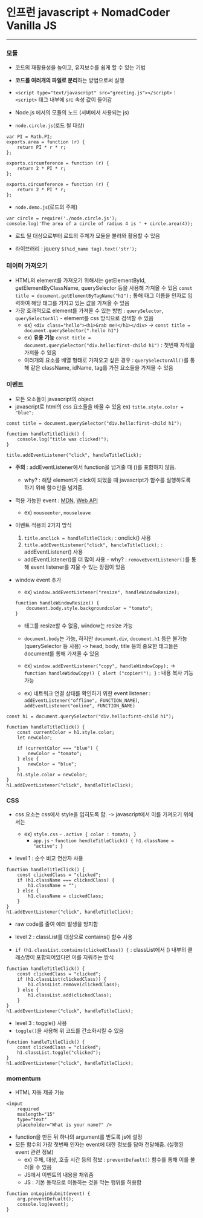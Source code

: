 # 인프런 javascript + NomadCoder Vanilla JS 

------

### 모듈
- 코드의 재활용성을 높이고, 유지보수를 쉽게 할 수 있는 기법
- **코드를 여러개의 파일로 분리**하는 방법으로써 실행
- ```<script type="text/javascript" src="greeting.js"></script>``` : `<script>` 태그 내부에 src 속성 값이 들어감

- Node.js 에서의 모듈의 노드 (서버에서 사용되는 js)
- ```node.circle.js```(로드 될 대상)
```
var PI = Math.PI;
exports.area = function (r) {
    return PI * r * r;
};

exports.circumference = function (r) {
    return 2 * PI * r;
};

exports.circumference = function (r) {
    return 2 * PI * r;
};
```

- ```node.demo.js```(로드의 주체)
```
var circle = require('./node.circle.js');
console.log('The area of a circle of radius 4 is ' + circle.area(4));
```
- 로드 될 대상으로부터 로드의 주체가 모듈을 불러와 활용할 수 있음

- 라이브러리 : jquery ```$(%id_name tag).text('str');```

### 데이터 가져오기
- HTML의 element를 가져오기 위해서는 getElementById, getElementByClassName, querySelector 등을 사용해 가져올 수 있음
```const title = document.getElementByTagName("h1");``` 통해 태그 이름을 인자로 입력하여 해당 태그를 가지고 있는 값을 가져올 수 있음
- 가장 효과적으로 element를 가져올 수 있는 방법 : ```querySelector```, ```querySelectorAll``` - element를 css 방식으로 검색할 수 있음
    - ex) `<div class="hello"><h1>Grab me!</h1></div>` -> `const title = document.querySelector(".hello h1")`
    - ex) **유용 기능** `const title = document.querySelector("div.hello:first-child h1")` : 첫번째 자식을 가져올 수 있음
    - 여러개의 요소를 배열 형태로 가져오고 싶은 경우 : `querySelectorAll()`를 통해 같은 className, idName, tag를 가진 요소들을 가져올 수 있음

### 이벤트
- 모든 요소들이 javascript의 object
- javascript로 html의 css 요소들을 바꿀 수 있음 ex) `title.style.color = "blue";`
```
const title = document.querySelector("div.hello:first-child h1");

function handleTitleClick() {
    console.log("title was clicked!");
}

title.addEventListener("click", handleTitleClick);
```
- **주의** : addEventListener에서 function을 넘겨줄 때 ()를 포함하지 않음. 
    - why? : 해당 element가 click이 되었을 때 javascript가 함수를 실행하도록 하기 위해 함수만을 넘겨줌.
- 적용 가능한 event : [MDN](https://developer.mozilla.org/ko/docs/Web/JavaScript), [Web API](https://developer.mozilla.org/ko/docs/Web/API)
    - ex) `mouseenter`, `mouseleave`

- 이벤트 적용의 2가지 방식
    1. `title.onclick = handleTitleClick;` : onclick() 사용
    2. `title.addEventListener("click", hancleTitleClick);` : addEventListener() 사용
    - addEventListener()를 더 많이 사용 - why? : `removeEventListener()`를 통해 event listener를 지울 수 있는 장점이 있음

- window event 추가
    - ex) `window.addEventListener("resize", handleWindowResize);`
    ```
    function handleWindowResize() {
        document.body.style.backgroundcolor = "tomato";
    }
    ```
    - 태그를 resize할 수 없음, window는 resize 가능
    - `document.body`는 가능, 하지만 `document.div`, `document.h1` 등은 불가능(querySelector 등 사용) -> head, body, title 등의 중요한 태그들은 document를 통해 가져올 수 있음

    - ex) `window.addEventListener("copy", handleWindowCopy);` -> `function handleWidowCopy() { alert ("copier!"); }` : 내용 복사 기능 가능
    - ex) 네트워크 연결 상태를 확인하기 위한 event listener : `addEventListener("offline", FUNCTION_NAME)`, `addEventListener("online", FUNCTION_NAME)`

```
const h1 = document.querySelector("div.hello:first-child h1");

function handleTitleClick() {
    const currentColor = h1.style.color;
    let newColor;

    if (currentColor === "blue") {
        newColor = "tomato";
    } else {
        newColor = "blue";
    }
    h1.style.color = newColor;
}
h1.addEventListener("click", handleTitleClick);
```

### CSS
- css 요소는 css에서 style을 입히도록 함. -> javascript에서 이를 가져오기 위해서는
    - ex) `style.css` - `.active { color : tomato; }`
        - `app.js` - `function hendleTitleClick() { h1.className = "active"; }`

- level 1 : 순수 비교 연산자 사용
```
function handleTitleClick() {
    const clickedClass = "clicked";
    if (h1.className === clickedClass) {
        h1.className = "";
    } else {
        h1.className = clickedClass;
    }
}
h1.addEventListener("click", handleTitleClick);
```
- raw code를 줄여 에러 발생을 방지함

- level 2 : classList를 대상으로 contains() 함수 사용
- `if (h1.classList.contains(clickedClass)) {` : classList에서 () 내부의 클래스명이 포함되어있다면 이를 지워주는 방식
```
function handleTitleClick() {
    const clickedClass = "clicked";
    if (h1.classList(clickedClass)) {
        h1.classList.remove(clickedClass);
    } else {
        h1.classList.add(clickedClass);
    }
}
h1.addEventListener("click", handleTitleClick);
```

- level 3 : toggle() 사용
- `toggle()`을 사용해 위 코드를 간소화시킬 수 있음
```
function handleTitleClick() {
    const clickedClass = "clicked";
    h1.classList.toggle("clicked");
}
h1.addEventListener("click", handleTitleClick);
```

### momentum
- HTML 자동 제공 기능
```
<input
    required
    maxlength="15"
    type="text" 
    placeholder="What is your name?" />
```

- function을 만든 뒤 하나의 argument를 받도록 js에 설정
- 모든 함수의 가장 첫번째 인자는 event에 대한 정보를 담아 전달해줌. (실행된 event 관련 정보)
    - ex) 주체, 대상, 호출 시간 등의 정보 : `preventDefault()` 함수를 통해 이를 불러올 수 있음
    - JS에서 이벤트의 내용을 채워줌
    - JS : 기본 동작으로 이동하는 것을 막는 행위를 허용함
```
function onLoginSubmit(event) {
    arg.preventDefualt();
    console.log(event);
}
```